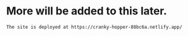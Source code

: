 # More will be added to this later.
    The site is deployed at https://cranky-hopper-88bc6a.netlify.app/